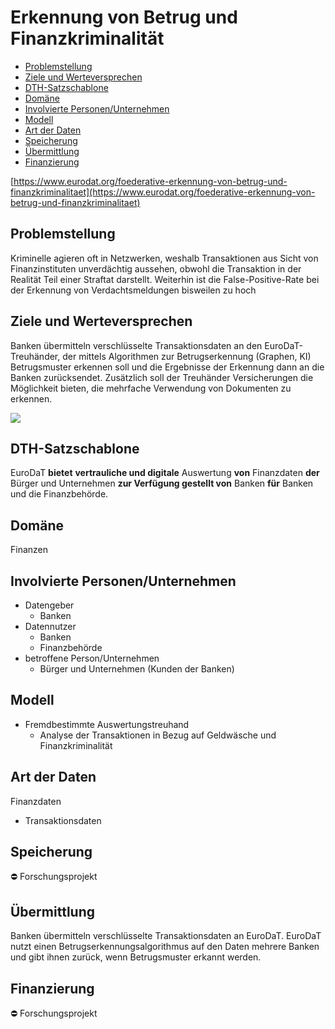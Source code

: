 # Erkennung von Betrug und Finanzkriminalität
-   [Problemstellung](#problemstellung)
-   [Ziele und Werteversprechen](#ziele)
-   [DTH-Satzschablone](#schablone)
-   [Domäne](#domaene)
-   [Involvierte Personen/Unternehmen](#involv)
-   [Modell](#modell)
-   [Art der Daten](#daten)
-   [Speicherung](#speicherung)
-   [Übermittlung](#uebermittlung)
-   [Finanzierung](#finanzierung)

[https://www.eurodat.org/foederative-erkennung-von-betrug-und-finanzkriminalitaet](https://www.eurodat.org/foederative-erkennung-von-betrug-und-finanzkriminalitaet)

<a name="problemstellung"></a>
## Problemstellung

Kriminelle agieren oft in Netzwerken, weshalb Transaktionen aus Sicht von Finanzinstituten unverdächtig aussehen, obwohl die Transaktion in der Realität Teil einer Straftat darstellt. Weiterhin ist die False-Positive-Rate bei der Erkennung von Verdachtsmeldungen bisweilen zu hoch


<a name="ziele"></a>
## Ziele und Werteversprechen

Banken übermitteln verschlüsselte Transaktionsdaten an den EuroDaT-Treuhänder, der mittels Algorithmen zur Betrugserkennung (Graphen, KI) Betrugsmuster erkennen soll und die Ergebnisse der Erkennung dann an die Banken zurücksendet. Zusätzlich soll der Treuhänder Versicherungen die Möglichkeit bieten, die mehrfache Verwendung von Dokumenten zu erkennen.

![](https://www.eurodat.org/fileadmin/user_upload/EUD_Betrugserkennung.svg)


<a name="schablone"></a>
## DTH-Satzschablone

EuroDaT  **bietet** **vertrauliche und digitale** Auswertung  **von**  Finanzdaten  **der** Bürger und Unternehmen  **zur Verfügung gestellt von**  Banken  **für** Banken und die Finanzbehörde.

<a name="domaene"></a>
## Domäne

Finanzen

<a name="involv"></a>
## Involvierte Personen/Unternehmen

-   Datengeber
    -   Banken
-   Datennutzer
    -   Banken
    -   Finanzbehörde
-   betroffene Person/Unternehmen
    -   Bürger und Unternehmen (Kunden der Banken)

<a name="modell"></a>
## Modell

-   Fremdbestimmte Auswertungstreuhand
    -   Analyse der Transaktionen in Bezug auf Geldwäsche und Finanzkriminalität

<a name="daten"></a>
## Art der Daten

Finanzdaten

-   Transaktionsdaten

<a name="speicherung"></a>
## Speicherung

:no_entry:  Forschungsprojekt

<a name="uebermittlung"></a>
## Übermittlung

Banken übermitteln verschlüsselte Transaktionsdaten an EuroDaT. EuroDaT nutzt einen Betrugserkennungsalgorithmus auf den Daten mehrere Banken und gibt ihnen zurück, wenn Betrugsmuster erkannt werden.

<a name="finanzierung"></a>
## Finanzierung

:no_entry:  Forschungsprojekt